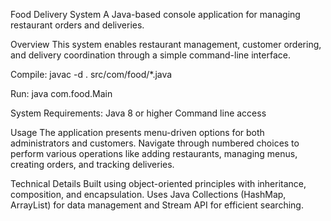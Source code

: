 Food Delivery System
A Java-based console application for managing restaurant orders and deliveries.

Overview
This system enables restaurant management, customer ordering, and delivery coordination through a simple command-line interface.

Compile:
javac -d . src/com/food/*.java

Run:
java com.food.Main

System Requirements:
Java 8 or higher
Command line access

Usage
The application presents menu-driven options for both administrators and customers. Navigate through numbered choices to perform various operations like adding restaurants, managing menus, creating orders, and tracking deliveries.

Technical Details
Built using object-oriented principles with inheritance, composition, and encapsulation. Uses Java Collections (HashMap, ArrayList) for data management and Stream API for efficient searching.
